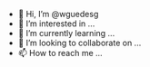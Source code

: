 - 👋 Hi, I’m @wguedesg
- 👀 I’m interested in ...
- 🌱 I’m currently learning ...
- 💞️ I’m looking to collaborate on ...
- 📫 How to reach me ...

<!---
wguedesg/wguedesg is a ✨ special ✨ repository because its `README.md` (this file) appears on your GitHub profile.
You can click the Preview link to take a look at your changes.
--->
